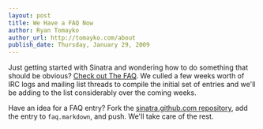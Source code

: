 ```yaml
---
layout: post
title: We Have a FAQ Now
author: Ryan Tomayko
author_url: http://tomayko.com/about
publish_date: Thursday, January 29, 2009
---
```


Just getting started with Sinatra and wondering how to do something that should
be obvious? [Check out The FAQ](/faq.html). We culled a few weeks worth of IRC
logs and mailing list threads to compile the initial set of entries and
we'll be adding to the list considerably over the coming weeks.

Have an idea for a FAQ entry? Fork the
[sinatra.github.com repository](https://github.com/sinatra/sinatra.github.com),
add the entry to `faq.markdown`, and push. We'll take care of the rest.
